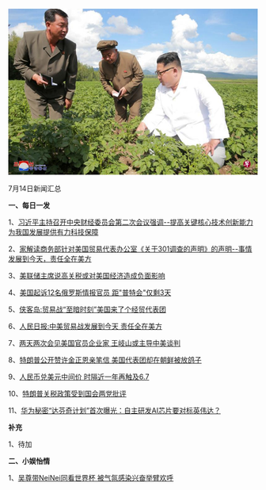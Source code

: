 ![07_01](.\07_14.jpg)

7月14日新闻汇总

**一、每日一发**

1、[习近平主持召开中央财经委员会第二次会议强调--提高关键核心技术创新能力为我国发展提供有力科技保障](http://paper.people.com.cn/rmrb/html/2018-07/14/nw.D110000renmrb_20180714_2-01.htm)

2、[家解读商务部针对美国贸易代表办公室《关于301调查的声明》的声明--事情发展到今天，责任全在美方](http://paper.people.com.cn/rmrb/html/2018-07/14/nw.D110000renmrb_20180714_3-02.htm)

3、[美联储主席说高关税或对美国经济造成负面影响](http://paper.people.com.cn/rmrb/html/2018-07/14/nw.D110000renmrb_20180714_9-03.htm)

4、[美国起诉12名俄罗斯情报官员 距"普特会"仅剩3天](http://news.163.com/18/0714/00/DMKTA38M0001899N.html)

5、[侠客岛:贸易战“至暗时刻”美国来了个经贸代表团](http://news.163.com/18/0713/21/DMKJ7MDU0001875O.html)

6、[人民日报:中美贸易战发展到今天 责任全在美方](http://news.163.com/18/0714/05/DMLCNHTM0001875N.html)

7、[两天两次会见美国官员企业家 王岐山或主导中美谈判](http://www.zaobao.com/news/china/story20180714-875032)

8、[特朗普公开赞许金正恩亲笔信 美国代表团却在朝鲜被放鸽子](http://www.zaobao.com/news/world/story20180714-875039)

9、[人民币兑美元中间价 时隔近一年再触及6.7](http://www.zaobao.com/finance/china/story20180713-874840)

10、[特朗普关税政策受到国会两党批评](http://www.ftchinese.com/premium/001078467?exclusive)

11、[华为秘密“达芬奇计划”首次曝光：自主研发AI芯片要对标英伟达？](https://finance.qq.com/a/20180713/025972.htm)



**补充**

1、待加



**二、小娱怡情**

1、[吴尊带NeiNei同看世界杯 被气氛感染兴奋举臂欢呼](http://news.67.com/xianchang/2018/07/13/923730.html)